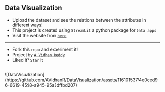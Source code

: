## Data Visualization
- Upload the dataset and see the relations between the attributes in different ways!
- This project is created using `StreamLit` a python package for `Data apps`
- Visit the website from [`here`](https://data-visualization-web.streamlit.app/)
----
- Fork this `repo` and experiment it!
- Project by [`A Vidhan Reddy`](https://linkedin.com/in/AVidhanR)
- Liked it? `Star` it
<br />
![DataVisualization](https://github.com/AVidhanR/DataVisualization/assets/116101537/4e0ced96-6619-4598-a945-95a3dffbd207)

